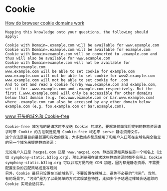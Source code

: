 # Cookie
[How do browser cookie domains work](http://stackoverflow.com/questions/1062963/how-do-browser-cookie-domains-work)

	Mapping this knowledge onto your questions, the following should apply:

	Cookie with Domain=.example.com will be available for www.example.com
	Cookie with Domain=.example.com will be available for example.com
	Cookie with Domain=example.com will be converted to .example.com and thus will also be available for www.example.com
	Cookie with Domain=example.com will not be available for anotherexample.com
	www.example.com will be able to set cookie for example.com
	www.example.com will not be able to set cookie for www2.example.com
	www.example.com will not be able to set cookie for .com
	And to set and read a cookie for/by www.example.com and example.com, set it for .www.example.com and .example.com respectively. But the first (.www.example.com) will only be accessible for other domains below that domain (e.g. foo.www.example.com or bar.www.example.com) where .example.com can also be accessed by any other domain below example.com (e.g. foo.example.com or bar.example.com).


[www 开头的域名和 Cookie-free](http://88250.b3log.org/articles/2015/10/19/1445234634721.html)

	Cookie-free 域名指的是请求时不发送 Cookie 的域名，要解决前面我们提到的静态资源请求时带 Cookie 的方法就是使用 Cookie-free 域名来 serve 静态资源文件。
	这个方法是最目前最普遍和有效的做法，大多数站点都是使用了和用户入口所在主域名完全独立的另一个域名来提供静态资源：

	无论用户入口是 hacpai.com 还是 www.hacpai.com，静态资源如果放在另一个域名上（比如 symphony-static.b3log.org），那么浏览器在请求这些静态资源时都不会带上 Cookie
	symphony-static.b3log.org 可以非常方便的做 CDN 加速，因为都是静态资源，不需要配置复杂的匹配策略或重写规则
	另外，Cookie 最好只设置在当前域名下，不要设置在裸域上，避免不必要的“污染”。当然， 有的场景下，“污染”是为了以最简单的方式实现某些特性，比如多个子站通过裸域会话追踪的 Cookie 实现会话共享。